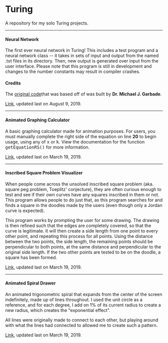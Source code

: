 
# Turing
A repository for my solo Turing projects.

<hr>

#### Neural Network
The first ever neural network in Turing! This includes a test program and a neural network class -- it takes in sets of input and output from the named .txt files in its directory. Then, new output is generated over input from the user interface. Please note that this program is still in development and changes to the number constants may result in compiler crashes.

#### Credits
The <a href="https://www.kdnuggets.com/2018/10/simple-neural-network-python.html">original code</a>that was based off of was built by **Dr. Michael J. Garbade**. 

<a href="https://github.com/PtJung/Turing/tree/master/neural-network">Link</a>, updated last on August 9, 2019.
<hr>

#### Animated Graphing Calculator
A basic graphing calculator made for animation purposes. For users, you must manually complete the right side of the equation on line <b>20</b> to begin usage, using any of <tt>x</tt> or <tt>k</tt>. View the documentation for the function <tt>getEquationRS()</tt> for more information.

<a href="https://github.com/PtJung/Turing/blob/master/animated-graphing-calculator.t">Link</a>, updated last on March 19, 2019.
<hr>

#### Inscribed Square Problem Visualizer
When people come across the unsolved inscribed square problem (aka. square peg problem, Toeplitz' conjecture), they are often curious enough to test and see if their own curves have any squares inscribed in them or not. This program allows people to do just that, as this program searches for and finds a square in the doodles made by the users (even though only a Jordan curve is expected).

This program works by prompting the user for some drawing. The drawing is then refined such that the edges are completely covered, so that the curve is legitimate. It will then create a side length from one point to every other point, and repeating this process for all points. Using the distance between the two points, the side length, the remaining points should be perpendicular to both points, at the same distance and perpendicular to the original side length. If the two other points are tested to be on the doodle, a square has been formed.

<a href="https://github.com/PtJung/Turing/blob/master/inscribed-square-problem-visualizer.t">Link</a>, updated last on March 19, 2019.
</pre>
<hr>

#### Animated Spiral Drawer
An animated trigonometric spiral that expands from the center of the screen indefinitely, made up of lines throughout. I used the unit circle as a reference, and for each degree, I add on 1% of its current radius to create a new radius, which creates the "exponential effect".

All lines were originally made to connect to each other, but playing around with what the lines had connected to allowed me to create such a pattern.

<a href="https://github.com/PtJung/Turing/blob/master/animated-spiral-drawer.t">Link</a>, updated last on March 19, 2019.
